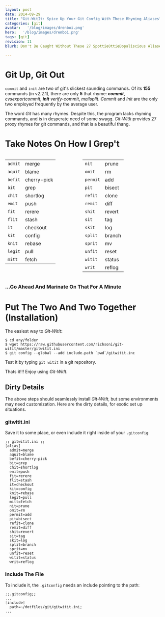 ```yaml
---
layout: post
date: 2014-09-29
title: "Git-WitIt: Spice Up Your Git Config With These Rhyming Aliases"
categories: [git]
avatar:   '/blog/images/drenboi.png'
hero:   '/blog/images/drenboi.png'
tags: [git]
revision: 11
blurb: Don't Be Caught Without These 27 SpottieOttieDopaliscious Aliases

---
```

# Git Up, Git Out

```commit``` and ```init``` are two of git's slickest sounding commands.
Of its **155** commands (in v2.2.1), there are only **5** that rhyme: ***commit***, *cvsexportcommit*, ***init*** *verify-commit*, *mailsplit*.
*Commit* and *Init* are the only two employed frequently by the average user.

The word *Git* has many rhymes.
Despite this, the program lacks rhyming commands, and is in desperate need of some swagg.
*Git-WitIt* provides 27 proxy rhymes for git commands, and that is a beautiful thang.

# Take Notes On How I Grep't

<div style='display:flex'>
  <table>
    <tbody>
      <tr> <td><code>admit</code></td>  <td>merge</td>       </tr>
      <tr> <td><code>aquit</code></td>  <td>blame</td>       </tr>
      <tr> <td><code>befit</code></td>  <td>cherry-pick</td> </tr>
      <tr> <td><code>bit</code></td>    <td>grep</td>        </tr>
      <tr> <td><code>chit</code></td>   <td>shortlog</td>    </tr>
      <tr> <td><code>emit</code></td>   <td>push</td>        </tr>
      <tr> <td><code>fit</code></td>    <td>rerere</td>      </tr>
      <tr> <td><code>flit</code></td>   <td>stash</td>       </tr>
      <tr> <td><code>it</code></td>     <td>checkout</td>    </tr>
      <tr> <td><code>kit</code></td>    <td>config</td>      </tr>
      <tr> <td><code>knit</code></td>   <td>rebase</td>      </tr>
      <tr> <td><code>legit</code></td>  <td>pull</td>        </tr>
      <tr> <td><code>mitt</code></td>   <td>fetch</td>  </tr>
    </tbody>
  </table>

  <table>
    <tbody>
      <tr> <td><code>nit</code></td>    <td>prune</td>  </tr>
      <tr> <td><code>omit</code></td>   <td>rm</td>     </tr>
      <tr> <td><code>permit</code></td> <td>add</td>    </tr>
      <tr> <td><code>pit</code></td>    <td>bisect</td> </tr>
      <tr> <td><code>refit</code></td>  <td>clone</td>  </tr>
      <tr> <td><code>remit</code></td>  <td>diff</td>   </tr>
      <tr> <td><code>shit</code></td>   <td>revert</td> </tr>
      <tr> <td><code>sit</code></td>    <td>tag</td>    </tr>
      <tr> <td><code>skit</code></td>   <td>log</td>    </tr>
      <tr> <td><code>split</code></td>  <td>branch</td> </tr>
      <tr> <td><code>sprit</code></td>  <td>mv</td>     </tr>
      <tr> <td><code>unfit</code></td>  <td>reset</td>  </tr>
      <tr> <td><code>witit</code></td>  <td>status</td> </tr>
      <tr> <td><code>writ</code></td>   <td>reflog</td> </tr>
    </tbody>
  </table>
</div>

### ...Go Ahead And Marinate On That For A Minute


# Put The Two And Two Together (Installation)

The easiest way to *Git-WitIt*:

```
$ cd any/folder
$ wget https://raw.githubusercontent.com/richsoni/git-witit/master/gitwitit.ini
$ git config --global --add include.path `pwd`/gitwitit.inc
```

Test it by typing ```git witit``` in a git repository.

Thats it!!! Enjoy using *Git-WitIt*.


## Dirty Details

The above steps should seamlessly install *Git-WitIt*, but some environments may need customization.
Here are the dirty details, for exotic set up situations.

### gitwitit.ini

Save it to some place, or even include it right inside of your ```.gitconfig```

```
;; gitwitit.ini ;;
[alias]
  admit=merge
  aquit=blame
  befit=cherry-pick
  bit=grep
  chit=shortlog
  emit=push
  fit=rerere
  flit=stash
  it=checkout
  kit=config
  knit=rebase
  legit=pull
  mitt=fetch
  nit=prune
  omit=rm
  permit=add
  pit=bisect
  refit=clone
  remit=diff
  shit=revert
  sit=tag
  skit=log
  split=branch
  sprit=mv
  unfit=reset
  witit=status
  writ=reflog

```

### Include The File

To include it, the ```.gitconfig``` needs an include pointing to the path:

```
;;.gitconfig;;
...
[include]
  path=~/dotfiles/git/gitwitit.ini;
...
```
